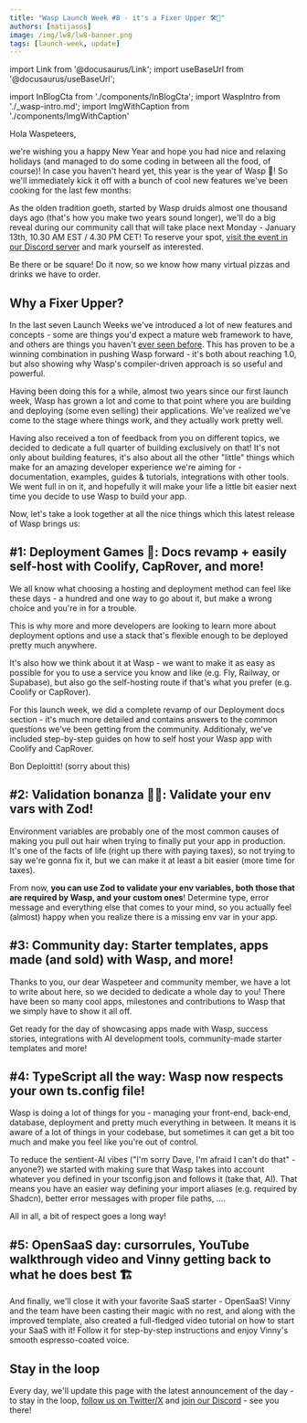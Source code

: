 ```yaml
---
title: "Wasp Launch Week #8 - it's a Fixer Upper 🛠️🏡"
authors: [matijasos]
image: /img/lw8/lw8-banner.png
tags: [launch-week, update]
---
```


import Link from '@docusaurus/Link';
import useBaseUrl from '@docusaurus/useBaseUrl';

import InBlogCta from './components/InBlogCta';
import WaspIntro from './_wasp-intro.md';
import ImgWithCaption from './components/ImgWithCaption'

<ImgWithCaption alt="Launch Week 8 is here" source="img/lw8/lw8-banner.png" />

Hola Waspeteers,

we're wishing you a happy New Year and hope you had nice and relaxing holidays (and managed to do some coding in between all the food, of course)! In case you haven't heard yet, this year is the year of Wasp 🐝! So we'll immediately kick it off with a bunch of cool new features we've been cooking for the last few months:

<ImgWithCaption alt="Buckle up" source="img/lw8/buckle-up.webp" caption="Yup, you better do." />

As the olden tradition goeth, started by Wasp druids almost one thousand days ago (that's how you make two years sound longer), we'll do a big reveal during our community call that will take place next Monday - January 13th, 10.30 AM EST / 4.30 PM CET! To reserve your spot, [visit the event in our Discord server](https://discord.gg/PQVY9FvG?event=1326930588191559690) and mark yourself as interested.

<ImgWithCaption alt="Join the kick-off event" source="img/lw8/join-event-instructions.png" />

Be there or be square! Do it now, so we know how many virtual pizzas and drinks we have to order.

## Why a Fixer Upper?

In the last seven Launch Weeks we've introduced a lot of new features and concepts - some are things you'd expect a mature web framework to have, and others are things you haven't [ever seen before](/blog/2024/04/25/first-framework-that-lets-you-visualize-react-node-app-code). This has proven to be a winning combination in pushing Wasp forward - it's both about reaching 1.0, but also showing why Wasp's compiler-driven approach is so useful and powerful.

Having been doing this for a while, almost two years since our first launch week, Wasp has grown a lot and come to that point where you are building and deploying (some even selling) their applications. We've realized we've come to the stage where things work, and they actually work pretty well.

<ImgWithCaption alt="I love Wasp" source="img/lw8/i-love-wasp.png" />

Having also received a ton of feedback from you on different topics, we decided to dedicate a full quarter of building exclusively on that! It's not only about building features, it's also about all the other "little" things which make for an amazing developer experience we're aiming for - documentation, examples, guides & tutorials, integrations with other tools. We went full in on it, and hopefully it will make your life a little bit easier next time you decide to use Wasp to build your app.

Now, let's take a look together at all the nice things which this latest release of Wasp brings us:

## #1: Deployment Games 🦑: Docs revamp + easily self-host with Coolify, CapRover, and more!

<ImgWithCaption alt="Deployment games" source="img/lw8/deployment-games.png" caption="Take the blue pill, Harry." />

We all know what choosing a hosting and deployment method can feel like these days - a hundred and one way to go about it, but make a wrong choice and you're in for a trouble.

This is why more and more developers are looking to learn more about deployment options and use a stack that's flexible enough to be deployed pretty much anywhere.

It's also how we think about it at Wasp - we want to make it as easy as possible for you to use a service you know and like (e.g. Fly, Railway, or Supabase), but also go the self-hosting route if that's what you prefer (e.g. Coolify or CapRover).

<ImgWithCaption alt="deployment diagram" source="img/lw8/wasp-app-flow.gif" caption="Miho add some super cool diagrams like this in our revamped docs!" />

For this launch week, we did a complete revamp of our Deployment docs section - it's much more detailed and contains answers to the common questions we've been getting from the community. Additionaly, we've included step-by-step guides on how to self host your Wasp app with Coolify and CapRover.

Bon Deploittit! (sorry about this)

## #2: Validation bonanza 🏴‍☠️: Validate your env vars with Zod!

<ImgWithCaption alt="env var validation with Zod" source="img/lw8/zod-env-validation.png" />

Environment variables are probably one of the most common causes of making you pull out hair when trying to finally put your app in production. It's one of the facts of life (right up there with paying taxes), so not trying to say we're gonna fix it, but we can make it at least a bit easier (more time for taxes).

From now, **you can use Zod to validate your env variables, both those that are required by Wasp, and your custom ones**! Determine type, error message and everything else that comes to your mind, so you actually feel (almost) happy when you realize there is a missing env var in your app.

## #3: Community day: Starter templates, apps made (and sold) with Wasp, and more!

<ImgWithCaption alt="TurboReel" source="img/lw8/turboreel.webp" caption="Made with Wasp!" />

Thanks to you, our dear Waspeteer and community member, we have a lot to write about here, so we decided to dedicate a whole day to you! There have been so many cool apps, milestones and contributions to Wasp that we simply have to show it all off.

Get ready for the day of showcasing apps made with Wasp, success stories, integrations with AI development tools, community-made starter templates and more!

## #4: TypeScript all the way: Wasp now respects your own ts.config file!

<ImgWithCaption alt="tsconfig" source="img/lw8/tsconfig-wasp.png" caption="You will respect my authoritah!" />

Wasp is doing a lot of things for you - managing your front-end, back-end, database, deployment and pretty much everything in between. It means it is aware of a lot of things in your codebase, but sometimes it can get a bit too much and make you feel like you're out of control.

To reduce the sentient-AI vibes ("I'm sorry Dave, I'm afraid I can't do that" - anyone?) we started with making sure that Wasp takes into account whatever you defined in your tsconfig.json and follows it (take that, AI). That means you have an easier way defining your import aliases (e.g. required by Shadcn), better error messages with proper file paths, ....

All in all, a bit of respect goes a long way!

## #5: OpenSaaS day: cursorrules, YouTube walkthrough video and Vinny getting back to what he does best 🏗️

<ImgWithCaption alt="opensaas video tutorial" source="img/lw8/opensaas-video.png" caption="Ma, cancel Netflix, Vinny just dropped a new Open SaaS tutorial!" />

And finally, we'll close it with your favorite SaaS starter - OpenSaaS! Vinny and the team have been casting their magic with no rest, and along with the improved template, also created a full-fledged video tutorial on how to start your SaaS with it! Follow it for step-by-step instructions and enjoy Vinny's smooth espresso-coated voice.

## Stay in the loop

<ImgWithCaption alt="dont leave" source="img/lw7/dont-go.gif" />

Every day, we'll update this page with the latest announcement of the day - to stay in the loop, [follow us on Twitter/X](https://twitter.com/WaspLang) and [join our Discord](https://discord.gg/rzdnErX) - see you there!
